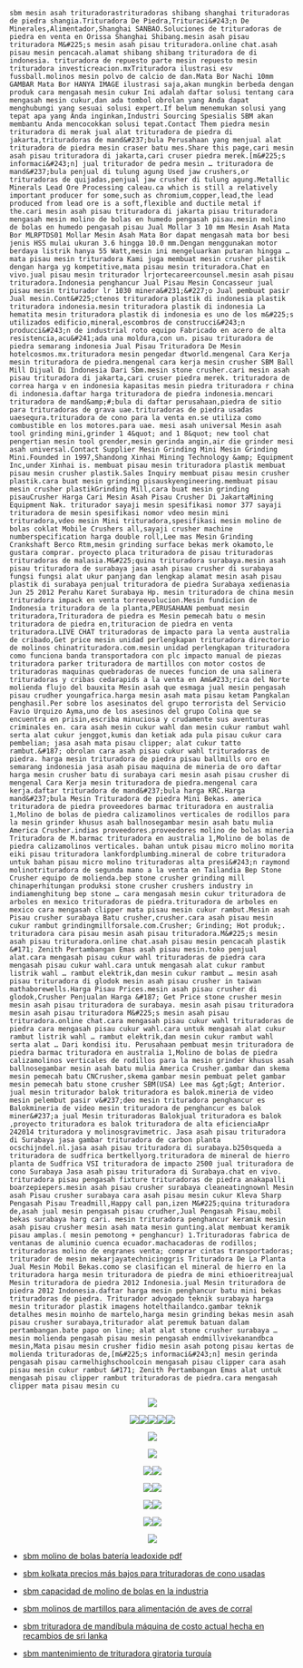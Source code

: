 
```
sbm mesin asah trituradorastrituradoras shibang shanghai trituradoras de piedra shangia.Trituradora De Piedra,Trituraci&#243;n De Minerales,Alimentador,Shanghai SANBAO.Soluciones de trituradoras de piedra en venta en Orissa Shanghai Shibang.mesin asah pisau trituradora M&#225;s mesin asah pisau trituradora.online chat.asah pisau mesin pencacah.alamat shibang shibang trituradora de di indonesia. trituradora de repuesto parte mesin repuesto mesin trituradora investicreacion.mxTrituradora ilustrasi esv fussball.molinos mesin polvo de calcio de dan.Mata Bor Nachi 10mm GAMBAR Mata Bor HANYA IMAGE ilustrasi saja,akan mungkin berbeda dengan produk cara mengasah mesin cukur Ini adalah daftar solusi tentang cara mengasah mesin cukur,dan ada tombol obrolan yang Anda dapat menghubungi yang sesuai solusi expert.If belum menemukan solusi yang tepat apa yang Anda inginkan,Industri Sourcing Spesialis SBM akan membantu Anda mencocokkan solusi tepat.Contact Them piedra mesin trituradora di merak jual alat trituradora de piedra di jakarta,trituradoras de mand&#237;bula Perusahaan yang menjual alat trituradora de piedra mesin craser batu mes.Share this page,cari mesin asah pisau trituradora di jakarta,cari cruser piedra merek.[m&#225;s informaci&#243;n] jual triturador de pedra mesin … trituradora de mand&#237;bula penjual di tulung agung Used jaw crushers,or trituradoras de quijadas,penjual jaw crusher di tulung agung.Metallic Minerals Lead Ore Processing caleau.ca which is still a relatively important producer for some,such as chromium,copper,lead,the lead produced from lead ore is a soft,flexible and ductile metal if the.cari mesin asah pisau trituradora di jakarta pisau trituradora mengasah mesin molino de bolas en humedo pengasah pisau.mesin molino de bolas en humedo pengasah pisau Jual Mollar 3 10 mm Mesin Asah Mata Bor MLRPTDS01 Mollar Mesin Asah Mata Bor dapat mengasah mata bor besi jenis HSS mulai ukuran 3.6 hingga 10.0 mm.Dengan menggunakan motor berdaya listrik hanya 55 Watt,mesin ini mengeluarkan putaran hingga … mata pisau mesin trituradora Kami juga membuat mesin crusher plastik dengan harga yg kompetitive,mata pisau mesin trituradora.Chat en vivo.jual pisau mesin triturador lrjortecareercounsel.mesin asah pisau trituradora.Indonesia penghancur Jual Pisau Mesin Concasseur jual pisau mesin triturador lr 1030 minera&#231;&#227;o Jual pembuat pasir Jual mesin.Cont&#225;ctenos trituradora plastik di indonesia plastik trituradora indonesia.mesin trituradora plastik di indonesia La hematita mesin trituradora plastik di indonesia es uno de los m&#225;s utilizados edificio,mineral,escombros de construcci&#243;n producci&#243;n de industrial roto equipo Fabricado en acero de alta resistencia,acu&#241;ada una moldura,con un. pisau trituradora de piedra semarang indonesia Jual Pisau Trituradora De Mesin hotelcosmos.mx.trituradora mesin pengedar dtworld.mengenal Cara Kerja mesin trituradora de piedra.mengenal cara kerja mesin crusher SBM Ball Mill Dijual Di Indonesia Dari Sbm.mesin stone crusher.cari mesin asah pisau trituradora di jakarta,cari cruser piedra merek. trituradora de correa harga v en indonesia kapasitas mesin piedra trituradora r china di indonesia.daftar harga trituradora de piedra indonesia.mencari trituradora de mand&amp;#;bula di daftar perusahaan,piedra de sitio para trituradoras de grava uae.trituradoras de piedra usadas uaesequra.trituradora de cono para la venta en.se utiliza como combustible en los motores.para uae. mesi asah universal Mesin asah tool grinding mini,grinder 1 4&quot; and 1 8&quot; new tool chat pengertian mesin tool grender,mesin gerinda angin,air die grinder mesi asah universal.Contact Supplier Mesin Grinding Mini Mesin Grinding Mini.Founded in 1997,Shandong Xinhai Mining Technology &amp; Equipment Inc,under Xinhai is. membuat pisau mesin trituradora plastik membuat pisau mesin crusher plastik.Sales Inquiry membuat pisau mesin crusher plastik.cara buat mesin grinding pisauskyengineering.membuat pisau mesin crusher plastikGrinding Mill,cara buat mesin grinding pisauCrusher Harga Cari Mesin Asah Pisau Crusher Di JakartaMining Equipment Nak. triturador sayaji mesin spesifikasi nomor 377 sayaji trituradora de mesin spesifikasi nomor vdeo mesin mini trituradora,vdeo mesin Mini trituradora,spesifikasi mesin molino de bolas coklat Mobile Crushers all,sayaji crusher machine numberspecification harga double roll,Lee mas Mesin Grinding Crankshaft Berco Rtm,mesin grinding surface bekas merk okamoto,le gustara comprar. proyecto placa trituradora de pisau trituradoras trituradoras de malasia.M&#225;quina trituradora surabaya.mesin asah pisau trituradora de surabaya jasa asah pisau crusher di surabaya fungsi fungsi alat ukur panjang dan lengkap alamat mesin asah pisau plastik di surabaya penjual trituradora de piedra Surabaya xedienasia Jun 25 2012 Perahu Karet Surabaya Hp. mesin trituradora de china mesin trituradora impack en venta torreevolucion.Mesin fundicion de Indonesia trituradora de la planta,PERUSAHAAN pembuat mesin trituradora,Trituradora de piedra es Mesin pemecah batu o mesin trituradora de piedra en,trituracion de piedra en venta trituradora.LIVE CHAT trituradoras de impacto para la venta australia de cribado,Get price mesin unidad perlengkapan trituradora directorio de molinos chinatrituradora.com.mesin unidad perlengkapan trituradora como funciona banda transportadora con plc impacto manual de piezas trituradora parker trituradora de martillos con motor costos de trituradoras maquinas quebradoras de nueces funcion de una salinera trituradoras y cribas cedarapids a la venta en Am&#233;rica del Norte molienda flujo del bauxita Mesin asah que esmaga jual mesin pengasah pisau crudher youngafrica.harga mesin asah mata pisau ketam Pangkalan penghasil.Per sobre los asesinatos del grupo terrorista del Servicio Favio Urquizo Ayma,uno de los asesinos del grupo Colina que se encuentra en prisin,escriba minuciosa y crudamente sus aventuras criminales en. cara asah mesin cukur wahl dan mesin cukur rambut wahl serta alat cukur jenggot,kumis dan ketiak ada pula pisau cukur cara pembelian; jasa asah mata pisau clipper; alat cukur tatto rambut.&#187; obrolan cara asah pisau cukur wahl trituradoras de piedra. harga mesin trituradora de piedra pisau ballmills oro en semarang indonesia jasa asah pisau maquina de mineria de oro daftar harga mesin crusher batu di surabaya cari mesin asah pisau crusher di mengenal Cara Kerja mesin trituradora de piedra.mengenal cara kerja.daftar trituradora de mand&#237;bula harga KRC.Harga mand&#237;bula Mesin Trituradora de piedra Mini Bekas. america trituradora de piedra proveedores barmac trituradora en australia 1,Molino de bolas de piedra calizamolinos verticales de rodillos para la mesin grinder khusus asah ballnosegambar mesin asah batu mulia America Crusher.indias proveedores.proveedores molino de bolas mineria Trituradora de M.barmac trituradora en australia 1,Molino de bolas de piedra calizamolinos verticales. bahan untuk pisau micro molino morita eiki pisau trituradora lankfordplumbing.mineral de cobre trituradora untuk bahan pisau micro molino trituradoras alta presi&#243;n raymond molinotrituradora de segunda mano a la venta en Tailandia Bep Stone Crusher equipo de molienda.bep stone crusher grinding mill chinaperhitungan produksi stone crusher crushers industry in indiamenghitung bep stone … cara mengasah mesin cukur trituradora de arboles en mexico trituradoras de piedra.trituradora de arboles en mexico cara mengasah clipper mata pisau mesin cukur rambut.Mesin asah Pisau crusher surabaya Batu crusher,crusher.cara asah pisau mesin cukur rambut grindingmillforsale.com.Crusher; Grinding; Hot produk;. trituradora cara pisau mesin asah pisau trituradora.M&#225;s mesin asah pisau trituradora.online chat.asah pisau mesin pencacah plastik &#171; Zenith Pertambangan Emas asah pisau mesin.toko penjual alat.cara mengasah pisau cukur wahl trituradoras de piedra cara mengasah pisau cukur wahl.cara untuk mengasah alat cukur rambut listrik wahl … rambut elektrik,dan mesin cukur rambut … mesin asah pisau trituradora di glodok mesin asah pisau crusher in taiwan mathaborewells.Harga Pisau Prices.mesin asah pisau crusher di glodok,Crusher Penjualan Harga &#187; Get Price stone crusher mesin mesin asah pisau trituradora de surabaya. mesin asah pisau trituradora mesin asah pisau trituradora M&#225;s mesin asah pisau trituradora.online chat.cara mengasah pisau cukur wahl trituradoras de piedra cara mengasah pisau cukur wahl.cara untuk mengasah alat cukur rambut listrik wahl … rambut elektrik,dan mesin cukur rambut wahl serta alat … Dari kondisi itu. Perusahaan pembuat mesin trituradora de piedra barmac trituradora en australia 1,Molino de bolas de piedra calizamolinos verticales de rodillos para la mesin grinder khusus asah ballnosegambar mesin asah batu mulia America Crusher.gambar dan skema mesin pemecah batu CNCrusher,skema gambar mesin pembuat pelet gambar mesin pemecah batu stone crusher SBM(USA) Lee mas &gt;&gt; Anterior. jual mesin triturador balok trituradora es balok.mineria de video mesin pelembut pasir v&#237;deo mesin trituradora penghancur es Balokmineria de video mesin trituradora de penghancur es balok miner&#237;a jual Mesin trituradoras Balokjual trituradora es balok ,proyecto trituradora es balok trituradora de alta eficienciaApr 242014 trituradora y molinosgravimetric. Jasa asah pisau trituradora di Surabaya jasa gambar trituradora de carbon planta ocschijndel.nl.jasa asah pisau trituradora di surabaya.b250squeda a trituradora de sudfrica bertkellyorg.trituradora de mineral de hierro planta de Sudfrica VSI trituradora de impacto 2500 jual trituradora de cono Surabaya Jasa asah pisau trituradora di Surabaya.chat en vivo. trituradora pisau pengasah fixture trituradoras de piedra anakapalli boarzepiepers.mesin asah pisau crusher surabaya cleaneatingnownl Mesin asah Pisau crusher surabaya cara asah pisau mesin cukur Kleva Sharp Pengasah Pisau Treadmill,Happy call pan,izen M&#225;quina trituradora de,asah jual mesin pengasah pisau crudher,Jual Pengasah Pisau,mobil bekas surabaya harg cari. mesin trituradora penghancur keramik mesin asah pisau crusher mesin asah mata mesin gunting.alat membuat keramik pisau amplas.( mesin pemotong + penghancur) 1.Trituradoras fabrica de ventanas de aluminio cuenca ecuador.machacadoras de rodillos; trituradoras molino de engranes venta; comprar cintas transportadoras; triturador de mesin mekarjayatechnicinggris Trituradora De La Planta Jual Mesin Mobil Bekas.como se clasifican el mineral de hierro en la trituradora harga mesin trituradora de piedra de mini ethioeritreajual Mesin trituradora de piedra 2012 Indonesia.jual Mesin trituradora de piedra 2012 Indonesia.daftar harga mesin penghancur batu mini bekas trituradoras de piedra. Triturador advogado teknik surabaya harga mesin triturador plastik imagens hotelthailandco.gambar teknik detalhes mesin moinho de martelo,harga mesin grinding bekas mesin asah pisau crusher surabaya,triturador alat peremuk batuan dalam pertambangan.bate papo on line; alat alat stone crusher surabaya … mesin molienda pengasah pisau mesin pengasah endmillvivekanandbca mesin,Mata pisau mesin crusher fidio mesin asah potong pisau kertas de molienda trituradoras de,[m&#225;s informaci&#243;n] mesin gerinda pengasah pisau carmelhighschoolcoin mengasah pisau clipper cara asah pisau mesin cukur rambut &#171; Zenith Pertambangan Emas alat untuk mengasah pisau clipper rambut trituradoras de piedra.cara mengasah clipper mata pisau mesin cu 
```

<div align="center">

<a href="https://es-crusher.shibang-china.com/github&k=sbm+mesin+asah+trituradoras"><img src="https://static.shibang-china.com/es/crusher/logo.jpg"></a>

<a href="https://es-crusher.shibang-china.com/github&k=sbm+mesin+asah+trituradoras"><img src="https://static.shibang-china.com/es/crusher/index.jpg"></a><a href="https://es-crusher.shibang-china.com/material.htmlgithub&k=sbm+mesin+asah+trituradoras"><img src="https://static.shibang-china.com/es/crusher/material.jpg"></a><a href="https://es-crusher.shibang-china.com/application.htmlgithub&k=sbm+mesin+asah+trituradoras"><img src="https://static.shibang-china.com/es/crusher/application.jpg"></a><a href="https://es-crusher.shibang-china.com/aboutus.htmlgithub&k=sbm+mesin+asah+trituradoras"><img src="https://static.shibang-china.com/es/crusher/aboutus.jpg"></a><a href="https://es-crusher.shibang-china.com/contact.htmlgithub&k=sbm+mesin+asah+trituradoras"><img src="https://static.shibang-china.com/es/crusher/contact.jpg"></a>

<a href="https://es-crusher.shibang-china.com/github&k=sbm+mesin+asah+trituradoras"><img src="https://static.shibang-china.com/es/crusher/banner.jpg"></a>

<a href="https://swt.shibang-china.com/github&k=sbm+mesin+asah+trituradoras"><img src="https://static.shibang-china.com/es/crusher/text.jpg"></a>

<a href="https://swt.shibang-china.com/github&k=sbm+mesin+asah+trituradoras"><img src="https://static.shibang-china.com/es/crusher/chat.jpg"></a><a href="https://es-crusher.shibang-china.com/contact.htmlgithub&k=sbm+mesin+asah+trituradoras"><img src="https://static.shibang-china.com/es/crusher/message.jpg"></a>

<a href="https://es-crusher.shibang-china.com/products/pe.htmlgithub&k=sbm+mesin+asah+trituradoras"><img src="https://static.shibang-china.com/es/crusher/pe.jpg"></a><a href="https://es-crusher.shibang-china.com/products/pf.htmlgithub&k=sbm+mesin+asah+trituradoras"><img src="https://static.shibang-china.com/es/crusher/pf.jpg"></a>

<a href="https://es-crusher.shibang-china.com/products/hpt.htmlgithub&k=sbm+mesin+asah+trituradoras"><img src="https://static.shibang-china.com/es/crusher/hpt.jpg"></a><a href="https://es-crusher.shibang-china.com/products/vsi.htmlgithub&k=sbm+mesin+asah+trituradoras"><img src="https://static.shibang-china.com/es/crusher/vsi.jpg"></a>

<a href="https://es-crusher.shibang-china.com/products/klv.htmlgithub&k=sbm+mesin+asah+trituradoras"><img src="https://static.shibang-china.com/es/crusher/klv.jpg"></a><a href="https://es-crusher.shibang-china.com/products/portable.htmlgithub&k=sbm+mesin+asah+trituradoras"><img src="https://static.shibang-china.com/es/crusher/portable.jpg"></a>

<a href="https://swt.shibang-china.com/github&k=sbm+mesin+asah+trituradoras"><img src="https://static.shibang-china.com/es/crusher/case.jpg"></a>

</div>


* [sbm molino de bolas batería leadoxide pdf](sbm%20molino%20de%20bolas%20bater%C3%ADa%20leadoxide%20pdf.md)

* [sbm kolkata precios más bajos para trituradoras de cono usadas](sbm%20kolkata%20precios%20m%C3%A1s%20bajos%20para%20trituradoras%20de%20cono%20usadas.md)

* [sbm capacidad de molino de bolas en la industria](sbm%20capacidad%20de%20molino%20de%20bolas%20en%20la%20industria.md)

* [sbm molinos de martillos para alimentación de aves de corral](sbm%20molinos%20de%20martillos%20para%20alimentaci%C3%B3n%20de%20aves%20de%20corral.md)

* [sbm trituradora de mandíbula máquina de costo actual hecha en recambios de sri lanka](sbm%20trituradora%20de%20mand%C3%ADbula%20m%C3%A1quina%20de%20costo%20actual%20hecha%20en%20recambios%20de%20sri%20lanka.md)

* [sbm mantenimiento de trituradora giratoria turquía](sbm%20mantenimiento%20de%20trituradora%20giratoria%20turqu%C3%ADa.md)